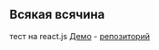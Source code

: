 ## Всякая всячина
тест на react.js [Демо](https://vitaliikarlov.github.io/Test/) - [репозиторий](https://github.com/VitaliiKarlov/test-on-reactjs)
